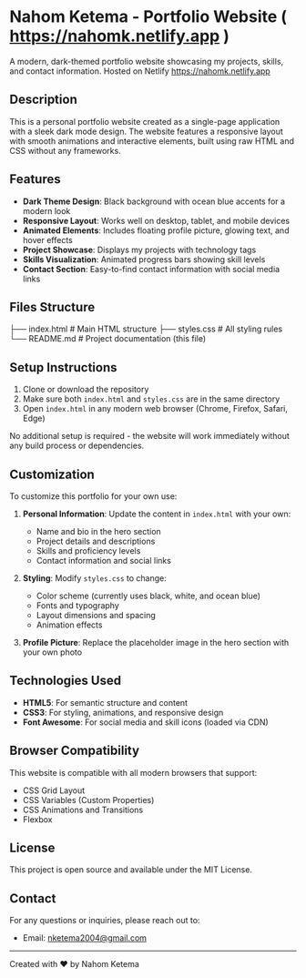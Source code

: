 # Nahom Ketema - Portfolio Website ( https://nahomk.netlify.app )

A modern, dark-themed portfolio website showcasing my projects, skills, and contact information.
Hosted on Netlify https://nahomk.netlify.app
## Description

This is a personal portfolio website created as a single-page application with a sleek dark mode design. The website features a responsive layout with smooth animations and interactive elements, built using raw HTML and CSS without any frameworks.

## Features

- **Dark Theme Design**: Black background with ocean blue accents for a modern look
- **Responsive Layout**: Works well on desktop, tablet, and mobile devices
- **Animated Elements**: Includes floating profile picture, glowing text, and hover effects
- **Project Showcase**: Displays my projects with technology tags
- **Skills Visualization**: Animated progress bars showing skill levels
- **Contact Section**: Easy-to-find contact information with social media links

## Files Structure
├── index.html # Main HTML structure
├── styles.css # All styling rules
└── README.md # Project documentation (this file)

## Setup Instructions

1. Clone or download the repository
2. Make sure both `index.html` and `styles.css` are in the same directory
3. Open `index.html` in any modern web browser (Chrome, Firefox, Safari, Edge)

No additional setup is required - the website will work immediately without any build process or dependencies.

## Customization

To customize this portfolio for your own use:

1. **Personal Information**: Update the content in `index.html` with your own:
   - Name and bio in the hero section
   - Project details and descriptions
   - Skills and proficiency levels
   - Contact information and social links

2. **Styling**: Modify `styles.css` to change:
   - Color scheme (currently uses black, white, and ocean blue)
   - Fonts and typography
   - Layout dimensions and spacing
   - Animation effects

3. **Profile Picture**: Replace the placeholder image in the hero section with your own photo

## Technologies Used

- **HTML5**: For semantic structure and content
- **CSS3**: For styling, animations, and responsive design
- **Font Awesome**: For social media and skill icons (loaded via CDN)

## Browser Compatibility

This website is compatible with all modern browsers that support:
- CSS Grid Layout
- CSS Variables (Custom Properties)
- CSS Animations and Transitions
- Flexbox


## License

This project is open source and available under the MIT License.

## Contact

For any questions or inquiries, please reach out to:
- Email: nketema2004@gmail.com

---

Created with ❤️ by Nahom Ketema

